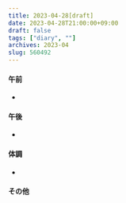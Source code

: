```yaml
---
title: 2023-04-28[draft]
date: 2023-04-28T21:00:00+09:00
draft: false
tags: ["diary", ""]
archives: 2023-04
slug: 560492
---
```

#### 午前
- 
#### 午後
- 
#### 体調
- 
#### その他